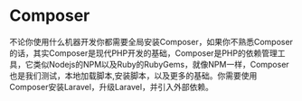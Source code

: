 # Composer

不论你使用什么机器开发你都需要全局安装Composer，如果你不熟悉Composer的话，其实Composer是现代PHP开发的基础，Composer是PHP的依赖管理工具，它类似Nodejs的NPM以及Ruby的RubyGems，就像NPM一样，Composer也是我们测试，本地加载脚本,安装脚本，以及更多的基础。你需要使用Composer安装Laravel，升级Laravel，并引入外部依赖。

